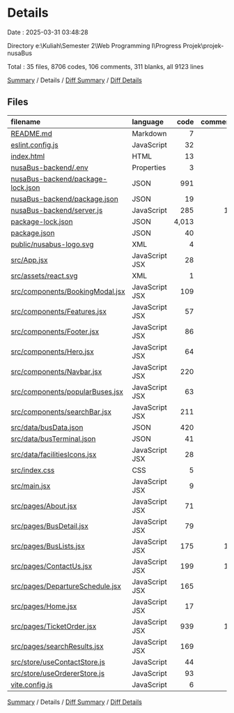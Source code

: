 # Details

Date : 2025-03-31 03:48:28

Directory e:\\Kuliah\\Semester 2\\Web Programming I\\Progress Projek\\projek-nusaBus

Total : 35 files,  8706 codes, 106 comments, 311 blanks, all 9123 lines

[Summary](results.md) / Details / [Diff Summary](diff.md) / [Diff Details](diff-details.md)

## Files
| filename | language | code | comment | blank | total |
| :--- | :--- | ---: | ---: | ---: | ---: |
| [README.md](/README.md) | Markdown | 7 | 0 | 6 | 13 |
| [eslint.config.js](/eslint.config.js) | JavaScript | 32 | 0 | 2 | 34 |
| [index.html](/index.html) | HTML | 13 | 0 | 1 | 14 |
| [nusaBus-backend/.env](/nusaBus-backend/.env) | Properties | 3 | 0 | 0 | 3 |
| [nusaBus-backend/package-lock.json](/nusaBus-backend/package-lock.json) | JSON | 991 | 0 | 1 | 992 |
| [nusaBus-backend/package.json](/nusaBus-backend/package.json) | JSON | 19 | 0 | 1 | 20 |
| [nusaBus-backend/server.js](/nusaBus-backend/server.js) | JavaScript | 285 | 12 | 39 | 336 |
| [package-lock.json](/package-lock.json) | JSON | 4,013 | 0 | 1 | 4,014 |
| [package.json](/package.json) | JSON | 40 | 0 | 1 | 41 |
| [public/nusabus-logo.svg](/public/nusabus-logo.svg) | XML | 4 | 0 | 1 | 5 |
| [src/App.jsx](/src/App.jsx) | JavaScript JSX | 28 | 0 | 3 | 31 |
| [src/assets/react.svg](/src/assets/react.svg) | XML | 1 | 0 | 0 | 1 |
| [src/components/BookingModal.jsx](/src/components/BookingModal.jsx) | JavaScript JSX | 109 | 3 | 14 | 126 |
| [src/components/Features.jsx](/src/components/Features.jsx) | JavaScript JSX | 57 | 4 | 5 | 66 |
| [src/components/Footer.jsx](/src/components/Footer.jsx) | JavaScript JSX | 86 | 6 | 8 | 100 |
| [src/components/Hero.jsx](/src/components/Hero.jsx) | JavaScript JSX | 64 | 2 | 5 | 71 |
| [src/components/Navbar.jsx](/src/components/Navbar.jsx) | JavaScript JSX | 220 | 1 | 13 | 234 |
| [src/components/popularBuses.jsx](/src/components/popularBuses.jsx) | JavaScript JSX | 63 | 2 | 8 | 73 |
| [src/components/searchBar.jsx](/src/components/searchBar.jsx) | JavaScript JSX | 211 | 2 | 21 | 234 |
| [src/data/busData.json](/src/data/busData.json) | JSON | 420 | 0 | 1 | 421 |
| [src/data/busTerminal.json](/src/data/busTerminal.json) | JSON | 41 | 0 | 1 | 42 |
| [src/data/facilitiesIcons.jsx](/src/data/facilitiesIcons.jsx) | JavaScript JSX | 28 | 1 | 4 | 33 |
| [src/index.css](/src/index.css) | CSS | 5 | 0 | 2 | 7 |
| [src/main.jsx](/src/main.jsx) | JavaScript JSX | 9 | 0 | 2 | 11 |
| [src/pages/About.jsx](/src/pages/About.jsx) | JavaScript JSX | 71 | 5 | 5 | 81 |
| [src/pages/BusDetail.jsx](/src/pages/BusDetail.jsx) | JavaScript JSX | 79 | 6 | 10 | 95 |
| [src/pages/BusLists.jsx](/src/pages/BusLists.jsx) | JavaScript JSX | 175 | 16 | 22 | 213 |
| [src/pages/ContactUs.jsx](/src/pages/ContactUs.jsx) | JavaScript JSX | 199 | 10 | 17 | 226 |
| [src/pages/DepartureSchedule.jsx](/src/pages/DepartureSchedule.jsx) | JavaScript JSX | 165 | 9 | 25 | 199 |
| [src/pages/Home.jsx](/src/pages/Home.jsx) | JavaScript JSX | 17 | 0 | 2 | 19 |
| [src/pages/TicketOrder.jsx](/src/pages/TicketOrder.jsx) | JavaScript JSX | 939 | 19 | 44 | 1,002 |
| [src/pages/searchResults.jsx](/src/pages/searchResults.jsx) | JavaScript JSX | 169 | 0 | 20 | 189 |
| [src/store/useContactStore.js](/src/store/useContactStore.js) | JavaScript | 44 | 0 | 8 | 52 |
| [src/store/useOrdererStore.js](/src/store/useOrdererStore.js) | JavaScript | 93 | 7 | 16 | 116 |
| [vite.config.js](/vite.config.js) | JavaScript | 6 | 1 | 2 | 9 |

[Summary](results.md) / Details / [Diff Summary](diff.md) / [Diff Details](diff-details.md)
